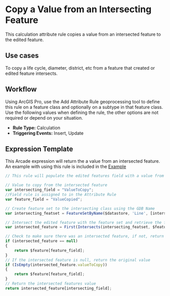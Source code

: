 # Copy a Value from an Intersecting Feature

This calculation attribute rule copies a value from an intersected feature to the edited feature.

## Use cases

To copy a life cycle, diameter, district, etc from a feature that created or edited feature intersects.

## Workflow

Using ArcGIS Pro, use the Add Attribute Rule geoprocessing tool to define this rule on a feature class and optionally on a subtype in that feature class.  Use the following values when defining the rule, the other options are not required or depend on your situation.
  
  - **Rule Type:** Calculation
  - **Triggering Events:** Insert, Update



## Expression Template

This Arcade expression will return the a value from an intersected feature. An example with using this rule is included in the [Example](./CopyValueIntersectingFeature.zip)

```js
// This rule will populate the edited features field with a value from an intersecting feature

// Value to copy from the intersected feature
var intersecting_field = "ValueToCopy";
//Field rule is assigned to in the Attribute Rule
var feature_field = "ValueCopied";

// Create feature set to the intersecting class using the GDB Name
var intersecting_featset = FeatureSetByName($datastore, 'Line', [intersecting_field], true);

// Intersect the edited feature with the feature set and retrieve the first feature
var intersected_feature = First(Intersects(intersecting_featset, $feature));

// Check to make sure there was an intersected feature, if not, return the original value
if (intersected_feature == null)
{
    return $feature[feature_field];
}
// If the intersected feature is null, return the original value
if (IsEmpty(intersected_feature.valueToCopy))
{
    return $feature[feature_field];
}
// Return the intersected features value
return intersected_feature[intersecting_field];
```
